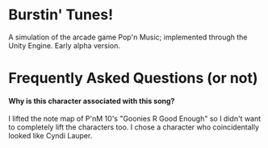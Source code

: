 # Burstin' Tunes!
A simulation of the arcade game Pop'n Music; implemented through the Unity Engine.
Early alpha version.

# Frequently Asked Questions (or not)
#### Why is this character associated with this song?
I lifted the note map of P'nM 10's "Goonies R Good Enough" so I didn't want to completely lift the characters too. I chose a character who coincidentally looked like Cyndi Lauper.
